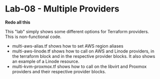 # Lab-08 - Multiple Providers


**Redo all this**

This "lab" simply shows some different options for Terraform providers. This is non-functional code. 

- multi-aws-alias.tf shows how to set AWS region aliases
- multi-aws-linode.tf shows how to call on AWS and Linode providers, in the terraform block and in the respective provider blocks. It also shows an example of a Linode resource.
- multi-kvm-proxmox.tf shows how to call on the libvirt and Proxmox providers and their respective provider blocks.
